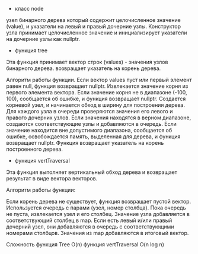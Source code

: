 - класс node

узел бинарного дерева который содержит целочисленное значение (value), и указатели на левый и правый дочерние узлы.
Конструктор узла принимает целочисленное значение и инициализирует указатели на дочерние узлы как nullptr.


- функция tree

Эта функция принимает вектор строк (values) - значения узлов бинарного дерева. возвращает указатель на корень дерева.

Алгоритм работы функции.
Если вектор values пуст или первый элемент равен null, функция возвращает nullptr.
Извлекается значение корня из первого элемента вектора.
Если значение корня не в диапазоне (-100, 100), сообщается об ошибке, и функция возвращает nullptr.
Создается корневой узел, и начинается обход в ширину для построения дерева.
Для каждого узла в очереди проверяются значения его левого и правого дочерних узлов.
Если значения находятся в верном диапазоне, создаются соответствующие узлы и добавляются в очередь.
Если значение находится вне допустимого диапазона, сообщается об ошибке, освобождается память, выделенная для дерева, и функция возвращает nullptr.
Функция возвращает указатель на корень построенного дерева.


- функция vertTraversal

Эта функция выполняет вертикальный обход дерева и возвращает результат в виде вектора векторов.

Алгоритм работы функции:

Если корень дерева не существует, функция возвращает пустой вектор.
Используется очередь с парами (узел, номер столбца).
Пока очередь не пуста, извлекается узел и его столбец.
Значение узла добавляется в соответствующий столбец в map.
Если есть левый и/или правый дочерний узел, они добавляются в очередь с соответствующими номерами столбцов.
Значения из map добавляются в итоговый вектор.

Сложность
функция Tree
 O(n)
функция vertTraversal
 O(n log n)
